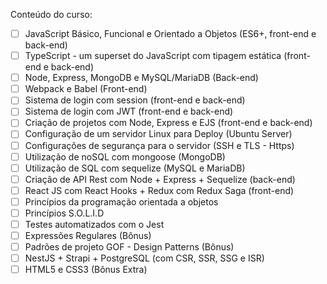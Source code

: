Conteúdo do curso:

- [ ] JavaScript Básico, Funcional e Orientado a Objetos (ES6+, front-end e back-end)
- [ ] TypeScript - um superset do JavaScript com tipagem estática (front-end e back-end)
- [ ] Node, Express, MongoDB e MySQL/MariaDB (Back-end)
- [ ] Webpack e Babel (Front-end)
- [ ] Sistema de login com session (front-end e back-end)
- [ ] Sistema de login com JWT (front-end e back-end)
- [ ] Criação de projetos com Node, Express e EJS (front-end e back-end)
- [ ] Configuração de um servidor Linux para Deploy (Ubuntu Server)
- [ ] Configurações de segurança para o servidor (SSH e TLS - Https)
- [ ] Utilização de noSQL com mongoose (MongoDB)
- [ ] Utilização de SQL com sequelize (MySQL e MariaDB)
- [ ] Criação de API Rest com Node + Express + Sequelize (back-end)
- [ ] React JS com React Hooks + Redux com Redux Saga (front-end)
- [ ] Princípios da programação orientada a objetos
- [ ] Princípios S.O.L.I.D
- [ ] Testes automatizados com o Jest
- [ ] Expressões Regulares (Bônus)
- [ ] Padrões de projeto GOF - Design Patterns (Bônus)
- [ ] NestJS + Strapi + PostgreSQL (com CSR, SSR, SSG e ISR)
- [ ] HTML5 e CSS3 (Bônus Extra)
